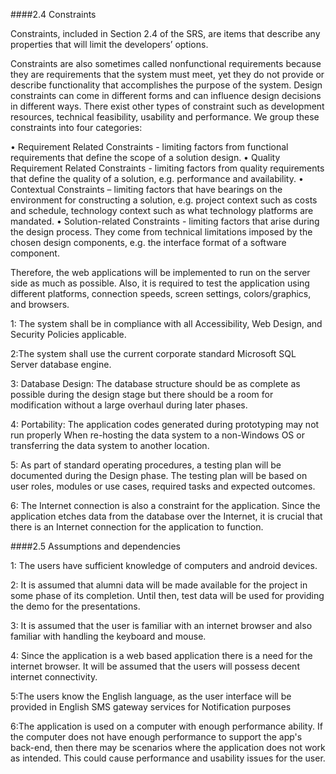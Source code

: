 ####2.4   Constraints

Constraints, included in Section 2.4 of the SRS, are items that describe any properties that will limit the developers’ options.

Constraints are also sometimes called non­functional requirements because
they are requirements that the system must meet, yet they do not provide or describe functionality that   accomplishes   the   purpose   of   the   system. Design constraints can come in different forms and can influence design decisions in different ways.
There exist other types of constraint such as development resources, technical feasibility, usability and performance. We group these constraints into four categories:

• Requirement Related Constraints - limiting factors from functional requirements that define
the scope of a solution design.
• Quality Requirement Related Constraints - limiting factors from quality requirements that
define the quality of a solution, e.g. performance
and availability.
• Contextual Constraints – limiting factors that have bearings on the environment for constructing a solution, e.g. project context such as costs and schedule, technology context such as what technology platforms are mandated.
• Solution-related Constraints - limiting factors that arise during the design process. They come
from technical limitations imposed by the chosen design components, e.g. the interface format of a software component.

Therefore, the web applications will be implemented to run on the server side as much as possible. Also, it is required to test the application using different platforms, connection speeds, screen settings, colors/graphics, and browsers.

 1: The system shall be in compliance with all Accessibility, Web Design, and Security Policies applicable.

 2:The system shall use the current corporate standard Microsoft SQL Server database engine.     

 3: Database Design: The database structure should be as complete as possible during the design stage but there should be a room for modification without a large overhaul during later phases.

 4:  Portability: The application codes generated during prototyping may not run properly When re-hosting the data system to a non-Windows OS or transferring the data system to another location.

 5:  As part of standard operating procedures, a testing plan will be documented during the Design phase. The testing plan will be based on user roles, modules or use cases, required tasks and expected outcomes.

 6: The Internet connection is also a constraint for the application. Since the application  etches data from the database over the Internet, it is crucial that there is an Internet connection for the application to function.


####2.5    Assumptions and dependencies

 1: The users have sufficient knowledge of computers and android devices.

 2: It is assumed that alumni data will be made available for the project in some phase of its completion. Until then, test data will be used for providing the demo for the presentations.

 3: It is assumed that the user is familiar with an internet browser and also familiar with handling the keyboard and mouse.

 4: Since the application is a web based application there is a need for the internet browser. It will be assumed that the users will possess decent internet connectivity.

 5:The users know the English language, as the user interface will be provided in English SMS gateway services for Notification purposes  

 6:The application is used on a computer with enough performance
 ability. If the computer does not have enough performance to support the app's back-end, then there may be scenarios where the application does not work as intended. This could cause performance and usability issues for the user.
